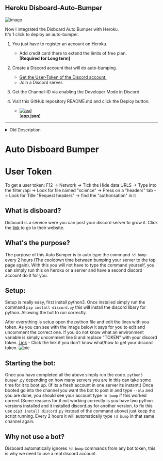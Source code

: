 ## Heroku Disboard-Auto-Bumper
![image](https://user-images.githubusercontent.com/21064622/128601085-e0c4c836-b1fe-4030-9fe5-ceeece555596.png)


Now I integrated the Disboard Auto Bumper with Heroku.   
It's 1 click to deploy an auto-bumper. 

1. You just have to register an account on Heroku.  
   * Add credit card there to extend the limits of free plan.  
     **[Required for Long term]**
2. Create a Discord account that will do auto-bumping.  
   * [Get the User-Token of the Discord account.](https://github.com/vaido-world/Disboard-Auto-Bumper/blob/master/Tutorials/UserToken2021.md)  
   * Join a Discord server.  
 
3. Get the Channel-ID via enabling the Developer Mode in Discord.  
4.  Visit this GitHub repository README.md and click the Deploy button.  
    *  [![asd](https://camo.githubusercontent.com/bcffcd4a539d4b3c4bde97e0cea7503b9ac8d751ff8e4b5c5ad007a0eb59f518/68747470733a2f2f7777772e6865726f6b7563646e2e636f6d2f6465706c6f792f627574746f6e2e706e67)](https://www.heroku.com/deploy/?template=https://github.com/vaido-world/Disboard-Auto-Bumper)  
   [(**app.json**)](https://github.com/vaido-world/Disboard-Auto-Bumper/wiki/Deploy-auto)

---
<details>
    <summary>Old Description</summary>
Create a new Discord account.   
Get the UserToken. https://github.com/vaido-world/Disboard-Auto-Bumper/blob/master/UserToken2021.md  
Join a server with it.     
Activate Discord Developer's mode for the Discord account.    
Left click the wanted channel.    
Copy the Channel ID.  

Create Heroku account and and log-in into Heroku.
  
Deploy the Discord Bot based on your Discord UserToken and Channel ID.  
  
</details>






# Auto Disboard Bumper

# User Token 
To get a user token: F12 -> Network -> Tick the Hide data URLS -> Type into the filter /api -> Look for file named "science" -> Press on a "headers" tab -> Look for Title "Request headers" -> find the "authorisation" in it

## What is disboard?
Disboard is a service were you can post your discord server to grow it. Click the [link](https://disboard.org/) to go to their website.

## What's the purpose?
The purpose of this Auto Bumper is to auto type the command `!d bump` every 2 hours (The cooldown time between bumping your server to the top page again). With this you will not have to type the command yourself, you can simply run this on heroku or a server and have a second discord account do it for you.

## Setup:
Setup is really easy, first install python3. Once installed simply run the command `pip install discord.py` this will install the discord libary for python. Allowing the bot to run correctly. 

After everything is setup open the python file and edit the lines with you token. As you can see with the image below it says for you to edit and uncomment the correct one. If you do not know what an environment variable is simply uncomment line 8 and replace "TOKEN" with your discord token. [Link](https://www.youtube.com/watch?v=tI1lzqzLQCs) - Click the link if you don't know what/how to get your discord token.
![pic](https://user-images.githubusercontent.com/21064622/120111142-70a50a80-c179-11eb-9380-6433c2e5f8cc.png)


## Starting the bot:
Once you have completed all the above simply run the code. `python3 bumper.py` depending on how many servers you are in this can take some time for it to boot up. (If its a fresh account in one server its instant.) Once booted go into the channel you want the bot to post in and type `--bla` and you are done, you should see your account type `!d bump` if this worked correct (Some reasons for it not working correctly is you have two python versions installed and it installed discord.py for another version, to fix this use `pip3 install discord.py` instead of the command above) just keep the script running. Every 2 hours it will automatically type `!d bump` in that same channel again.

## Why not use a bot?
Disboard automatically ignores `!d bump` commands from any bot token, this is why we need to use a real discord account.
